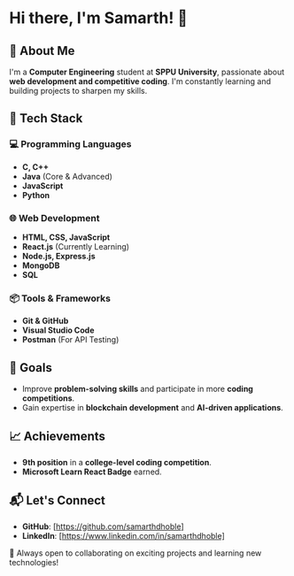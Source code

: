 # Hi there, I'm Samarth! 👋

## 🚀 About Me
I'm a **Computer Engineering** student at **SPPU University**, passionate about **web development and competitive coding**. I'm constantly learning and building projects to sharpen my skills.

## 🔧 Tech Stack
### 💻 Programming Languages
- **C, C++**
- **Java** (Core & Advanced)
- **JavaScript**
- **Python**

### 🌐 Web Development
- **HTML, CSS, JavaScript**
- **React.js** (Currently Learning)
- **Node.js, Express.js**
- **MongoDB**
- **SQL**

### 📦 Tools & Frameworks
- **Git & GitHub**
- **Visual Studio Code**
- **Postman** (For API Testing)

## 🎯 Goals
- Improve **problem-solving skills** and participate in more **coding competitions**.
- Gain expertise in **blockchain development** and **AI-driven applications**.

## 📈 Achievements
- **9th position** in a **college-level coding competition**.
- **Microsoft Learn React Badge** earned.

## 📬 Let's Connect
- **GitHub**: [https://github.com/samarthdhoble]
- **LinkedIn**: [https://www.linkedin.com/in/samarthdhoble]

🚀 Always open to collaborating on exciting projects and learning new technologies!
